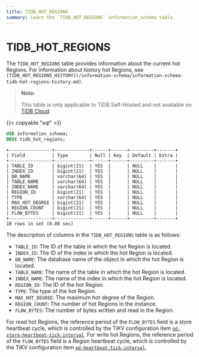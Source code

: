 ```yaml
---
title: TIDB_HOT_REGIONS
summary: Learn the `TIDB_HOT_REGIONS` information_schema table.
---
```


# TIDB_HOT_REGIONS

The `TIDB_HOT_REGIONS` table provides information about the current hot Regions. For information about history hot Regions, see `[TIDB_HOT_REGIONS_HISTORY](/information-schema/information-schema-tidb-hot-regions-history.md)`.

> **Note:**
>
> This table is only applicable to TiDB Self-Hosted and not available on [TiDB Cloud](https://docs.pingcap.com/tidbcloud/).

{{< copyable "sql" >}}

```sql
USE information_schema;
DESC tidb_hot_regions;
```

```
+----------------+-------------+------+------+---------+-------+
| Field          | Type        | Null | Key  | Default | Extra |
+----------------+-------------+------+------+---------+-------+
| TABLE_ID       | bigint(21)  | YES  |      | NULL    |       |
| INDEX_ID       | bigint(21)  | YES  |      | NULL    |       |
| DB_NAME        | varchar(64) | YES  |      | NULL    |       |
| TABLE_NAME     | varchar(64) | YES  |      | NULL    |       |
| INDEX_NAME     | varchar(64) | YES  |      | NULL    |       |
| REGION_ID      | bigint(21)  | YES  |      | NULL    |       |
| TYPE           | varchar(64) | YES  |      | NULL    |       |
| MAX_HOT_DEGREE | bigint(21)  | YES  |      | NULL    |       |
| REGION_COUNT   | bigint(21)  | YES  |      | NULL    |       |
| FLOW_BYTES     | bigint(21)  | YES  |      | NULL    |       |
+----------------+-------------+------+------+---------+-------+
10 rows in set (0.00 sec)
```

The description of columns in the `TIDB_HOT_REGIONS` table is as follows:

* `TABLE_ID`: The ID of the table in which the hot Region is located.
* `INDEX_ID`: The ID of the index in which the hot Region is located.
* `DB_NAME`: The database name of the object in which the hot Region is located.
* `TABLE_NAME`: The name of the table in which the hot Region is located.
* `INDEX_NAME`: The name of the index in which the hot Region is located.
* `REGION_ID`: The ID of the hot Region.
* `TYPE`: The type of the hot Region.
* `MAX_HOT_DEGREE`: The maximum hot degree of the Region.
* `REGION_COUNT`: The number of hot Regions in the instance. 
* `FLOW_BYTES`: The number of bytes written and read in the Region.

For read hot Regions, the reference period of the `FLOW_BYTES` field is a store heartbeat cycle, which is controlled by the TiKV configuration item [`pd-store-heartbeat-tick-interval`](/tikv-configuration-file.md#pd-store-heartbeat-tick-interval). For write hot Regions, the reference period of the `FLOW_BYTES` field is a Region heartbeat cycle, which is controlled by the TiKV configuration item [`pd-heartbeat-tick-interval`](/tikv-configuration-file.md#pd-heartbeat-tick-interval).

